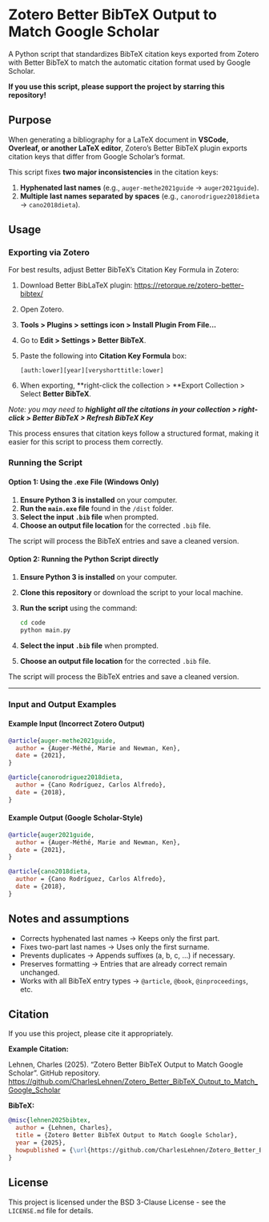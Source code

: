 # Zotero Better BibTeX Output to Match Google Scholar

A Python script that standardizes BibTeX citation keys exported from Zotero with Better BibTeX to match the automatic citation format used by Google Scholar.

**If you use this script, please support the project by starring this repository!**

## Purpose

When generating a bibliography for a LaTeX document in **VSCode, Overleaf, or another LaTeX editor**, Zotero’s Better BibTeX plugin exports citation keys that differ from Google Scholar’s format.

This script fixes **two major inconsistencies** in the citation keys:

1. **Hyphenated last names** (e.g., `auger-methe2021guide` → `auger2021guide`).
2. **Multiple last names separated by spaces** (e.g., `canorodriguez2018dieta` → `cano2018dieta`).

## Usage

### Exporting via Zotero

For best results, adjust Better BibTeX’s Citation Key Formula in Zotero:

1. Download Better BibLaTeX plugin: https://retorque.re/zotero-better-bibtex/
2. Open Zotero.
3. **Tools > Plugins > settings icon > Install Plugin From File...**
4. Go to **Edit > Settings > Better BibTeX**.
5. Paste the following into **Citation Key Formula** box:

   ```plaintext
   [auth:lower][year][veryshorttitle:lower]
   ```

6. When exporting, **right-click the collection > **Export Collection > Select **Better BibTeX**.

*Note: you may need to **highlight all the citations in your collection > right-click > Better BibTeX > Refresh BibTeX Key***

This process ensures that citation keys follow a structured format, making it easier for this script to process them correctly.

### Running the Script

#### Option 1: Using the .exe File (Windows Only)

1. **Ensure Python 3 is installed** on your computer.
2. **Run the `main.exe` file** found in the `/dist` folder.
3. **Select the input `.bib` file** when prompted.
4. **Choose an output file location** for the corrected `.bib` file.

The script will process the BibTeX entries and save a cleaned version.


#### Option 2: Running the Python Script directly

1. **Ensure Python 3 is installed** on your computer.
2. **Clone this repository** or download the script to your local machine.
3. **Run the script** using the command:

   ```bash
   cd code
   python main.py
   ```

4. **Select the input `.bib` file** when prompted.
5. **Choose an output file location** for the corrected `.bib` file.

The script will process the BibTeX entries and save a cleaned version.

---

### Input and Output Examples

#### Example Input (Incorrect Zotero Output)

```bibtex
@article{auger-methe2021guide,
  author = {Auger-Méthé, Marie and Newman, Ken},
  date = {2021},
}

@article{canorodriguez2018dieta,
  author = {Cano Rodríguez, Carlos Alfredo},
  date = {2018},
}
```

#### Example Output (Google Scholar-Style)

```bibtex
@article{auger2021guide,
  author = {Auger-Méthé, Marie and Newman, Ken},
  date = {2021},
}

@article{cano2018dieta,
  author = {Cano Rodríguez, Carlos Alfredo},
  date = {2018},
}
```

## Notes and assumptions

- Corrects hyphenated last names → Keeps only the first part.
- Fixes two-part last names → Uses only the first surname.
- Prevents duplicates → Appends suffixes (a, b, c, …) if necessary.
- Preserves formatting → Entries that are already correct remain unchanged.
- Works with all BibTeX entry types → `@article`, `@book`, `@inproceedings`, etc.

## Citation

If you use this project, please cite it appropriately.

**Example Citation:**

Lehnen, Charles (2025). “Zotero Better BibTeX Output to Match Google Scholar”. GitHub repository. https://github.com/CharlesLehnen/Zotero_Better_BibTeX_Output_to_Match_Google_Scholar

**BibTeX:**

```bibtex
@misc{lehnen2025bibtex,
  author = {Lehnen, Charles},
  title = {Zotero Better BibTeX Output to Match Google Scholar},
  year = {2025},
  howpublished = {\url{https://github.com/CharlesLehnen/Zotero_Better_BibTeX_Output_to_Match_Google_Scholar}}
}
```

## License

This project is licensed under the BSD 3-Clause License - see the `LICENSE.md` file for details.
